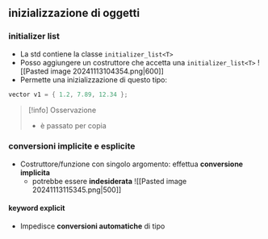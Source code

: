 ## inizializzazione di oggetti
### initializer list
- La std contiene la classe ```initializer_list<T>```
- Posso aggiungere un costruttore che accetta una ```initializer_list<T>```
![[Pasted image 20241113104354.png|600]]
- Permette una inizializzazione di questo tipo:
```cpp
vector v1 = { 1.2, 7.89, 12.34 };
```

>[!info] Osservazione
>- è passato per copia

### conversioni implicite e esplicite
- Costruttore/funzione con singolo argomento: effettua **conversione implicita**
	- potrebbe essere **indesiderata**
![[Pasted image 20241113115345.png|500]]
#### keyword explicit 
- Impedisce **conversioni automatiche** di tipo
